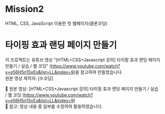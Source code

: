 # Mission2
HTML, CSS, JavaScript 이용한 첫 웹페이지(클론코딩)

# 타이핑 효과 랜딩 페이지 만들기

이 프로젝트는 유튜브 영상 "[HTML+CSS+Javascript 강의] 타이핑 효과 랜딩 페이지 만들기 / 실습 / 웹 코딩" (https://www.youtube.com/watch?v=e56H5n1SvEs&list=LL&index=9)을 참고하여 만들었습니다.  
원본 영상 제작자: [수코딩]  

📌 원본 영상: [HTML+CSS+Javascript 강의] 타이핑 효과 랜딩 페이지 만들기 / 실습 / 웹 코딩 (https://www.youtube.com/watch?v=e56H5n1SvEs&list=LL&index=9)  
📌 참고: 영상 내용 중 일부를 수정하여 활용하였습니다.
